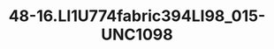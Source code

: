 ---
title: 48-16.LI1U774fabric394LI98_015-UNC1098
image: 48-16.LI1U774fabric394LI98_015-UNC1098.jpg
brand: sposo
layout: vestito
---